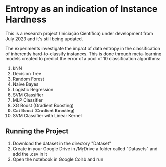 # Entropy as an indication of Instance Hardness
This is a research project (Iniciação Científica) under development from July 2023 and it's still being updated.

The experiments investigate the impact of data entropy in the classification of inherently hard-to-classify instances. This is done through meta-learning models created to predict the error of a pool of 10 classification algorithms:

1. kNN
2. Decision Tree
3. Random Forest
4. Naive Bayes
5. Logistic Regression
6. SVM Classifier
7. MLP Classifier
8. XG Boost (Gradient Boosting)
9. Cat Boost (Gradient Boosting)
10. SVM Classifier with Linear Kernel

## Running the Project

1. Download the dataset in the directory "Dataset"
2. Create in your Google Drive in /MyDrive a folder called "Datasets" and add the .csv in it
3. Open the notebook in Google Colab and run
